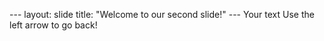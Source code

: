 --- layout: slide 
title: "Welcome to our second slide!" 
--- Your text 
Use the left arrow to go back!
